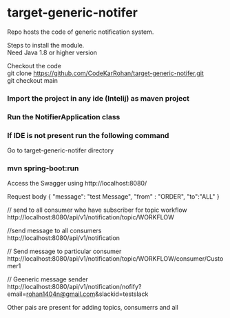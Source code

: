 # target-generic-notifer
Repo hosts the code of generic notification system.

Steps to install the  module.  
Need Java 1.8 or higher version


Checkout the code  
git clone https://github.com/CodeKarRohan/target-generic-notifer.git  
git checkout main  

### Import the project in any ide (Intelij) as maven project  
### Run the NotifierApplication class  

### If IDE is not present run the following command 
Go to target-generic-notifer directory
### mvn spring-boot:run  

Access the Swagger using
http://localhost:8080/


Request body
	{
   "message": "test Message",
	"from" : "ORDER",
	"to":"ALL"
  }
  
// send to all consumer who have subscriber for topic workflow  
http://localhost:8080/api/v1/notification/topic/WORKFLOW    

//send message to all consumers  
http://localhost:8080/api/v1/notification    

// Send message to particular consumer  
http://localhost:8080/api/v1/notification/topic/WORKFLOW/consumer/Customer1  
	
 // Geeneric message sender   
http://localhost:8080/api/v1/notification/nofify?email=rohan1404n@gmail.com&slackid=testslack  


Other pais are present for adding topics, consumerrs and all  



